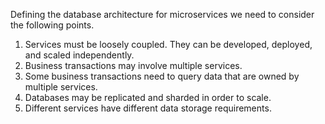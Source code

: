 Defining the database architecture for microservices we need to consider the following points.

1. Services must be loosely coupled. They can be developed, deployed, and scaled independently.
2. Business transactions may involve multiple services.
3. Some business transactions need to query data that are owned by multiple services.
4. Databases may be replicated and sharded in order to scale.
5. Different services have different data storage requirements.
